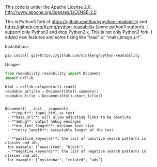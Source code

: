 This code is under the Apache License 2.0.  http://www.apache.org/licenses/LICENSE-2.0

This is Python3 fork of https://github.com/buriy/python-readability and 
https://github.com/ftzeng/python-readability (some python3 support).
I support only Python3 and drop Python2.x. 
This is not only Python3 fork. I added new features and some fixing like "lead" or "main_image_url". 

Installation::

    pip install git+https://github.com/stalkerg/python-readability

Usage::

```python
from readability.readability import Document
import urllib

html = urllib.urlopen(url).read()
readable_article = Document(html).summary()
readable_title = Document(html).short_title()
```

```

Document() __init__ arguments:
 - **input**: input html as text
 - **base_url**: will allow adjusting links to be absolute
 - **debug**: output debug messages
 - **min_text_length**: minimum text size
 - **retry_length**: acceptable length of the text

 - **positive_keywords**: the list of positive search patterns in classes and ids,
 for example: ["news-item", "block"]
 - **negative_keywords**: the list of negative search patterns in classes and ids,
 for example: ["mysidebar", "related", "ads"]

